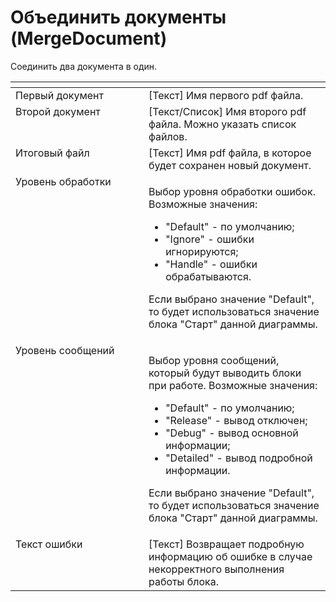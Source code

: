 # Объединить документы (MergeDocument)

Соединить два документа в один.

<table data-header-hidden><thead><tr><th width="235" valign="top"></th><th width="314" valign="top"></th></tr></thead><tbody><tr><td valign="top">Первый документ</td><td valign="top">[Текст] Имя первого pdf файла.</td></tr><tr><td valign="top">Второй документ</td><td valign="top">[Текст/Список] Имя второго pdf файла. Можно указать список файлов.</td></tr><tr><td valign="top">Итоговый файл</td><td valign="top">[Текст] Имя pdf файла, в которое будет сохранен новый документ.</td></tr><tr><td valign="top">Уровень обработки</td><td valign="top"><p>Выбор уровня обработки ошибок. Возможные значения: </p><ul><li>"Default" - по умолчанию; </li><li>"Ignore" - ошибки игнорируются; </li><li>"Handle" - ошибки обрабатываются. </li></ul><p>Если выбрано значение "Default", то будет использоваться значение блока "Старт" данной диаграммы.</p></td></tr><tr><td valign="top">Уровень сообщений</td><td valign="top"><p>Выбор уровня сообщений, который будут выводить блоки при работе. Возможные значения: </p><ul><li>"Default" - по умолчанию; </li><li>"Release" - вывод отключен; </li><li>"Debug" - вывод основной информации; </li><li>"Detailed" - вывод подробной информации. </li></ul><p>Если выбрано значение "Default", то будет использоваться значение блока "Старт" данной диаграммы.</p></td></tr><tr><td valign="top">Текст ошибки</td><td valign="top">[Текст] Возвращает подробную информацию об ошибке в случае некорректного выполнения работы блока.</td></tr></tbody></table>
